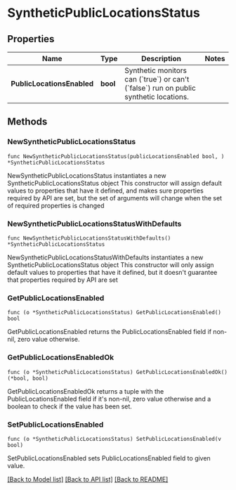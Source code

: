 # SyntheticPublicLocationsStatus

## Properties

Name | Type | Description | Notes
------------ | ------------- | ------------- | -------------
**PublicLocationsEnabled** | **bool** | Synthetic monitors can (&#x60;true&#x60;) or can&#39;t (&#x60;false&#x60;) run on public synthetic locations. | 

## Methods

### NewSyntheticPublicLocationsStatus

`func NewSyntheticPublicLocationsStatus(publicLocationsEnabled bool, ) *SyntheticPublicLocationsStatus`

NewSyntheticPublicLocationsStatus instantiates a new SyntheticPublicLocationsStatus object
This constructor will assign default values to properties that have it defined,
and makes sure properties required by API are set, but the set of arguments
will change when the set of required properties is changed

### NewSyntheticPublicLocationsStatusWithDefaults

`func NewSyntheticPublicLocationsStatusWithDefaults() *SyntheticPublicLocationsStatus`

NewSyntheticPublicLocationsStatusWithDefaults instantiates a new SyntheticPublicLocationsStatus object
This constructor will only assign default values to properties that have it defined,
but it doesn't guarantee that properties required by API are set

### GetPublicLocationsEnabled

`func (o *SyntheticPublicLocationsStatus) GetPublicLocationsEnabled() bool`

GetPublicLocationsEnabled returns the PublicLocationsEnabled field if non-nil, zero value otherwise.

### GetPublicLocationsEnabledOk

`func (o *SyntheticPublicLocationsStatus) GetPublicLocationsEnabledOk() (*bool, bool)`

GetPublicLocationsEnabledOk returns a tuple with the PublicLocationsEnabled field if it's non-nil, zero value otherwise
and a boolean to check if the value has been set.

### SetPublicLocationsEnabled

`func (o *SyntheticPublicLocationsStatus) SetPublicLocationsEnabled(v bool)`

SetPublicLocationsEnabled sets PublicLocationsEnabled field to given value.



[[Back to Model list]](../README.md#documentation-for-models) [[Back to API list]](../README.md#documentation-for-api-endpoints) [[Back to README]](../README.md)


